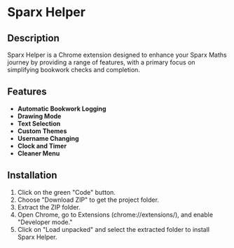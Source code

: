 # Sparx Helper

## Description
Sparx Helper is a Chrome extension designed to enhance your Sparx Maths journey by providing a range of features, with a primary focus on simplifying bookwork checks and completion.

## Features
- **Automatic Bookwork Logging**
- **Drawing Mode**
- **Text Selection**
- **Custom Themes**
- **Username Changing**
- **Clock and Timer**
- **Cleaner Menu**

## Installation
1. Click on the green "Code" button.
2. Choose "Download ZIP" to get the project folder.
3. Extract the ZIP folder.
4. Open Chrome, go to Extensions (chrome://extensions/), and enable "Developer mode."
5. Click on "Load unpacked" and select the extracted folder to install Sparx Helper.
